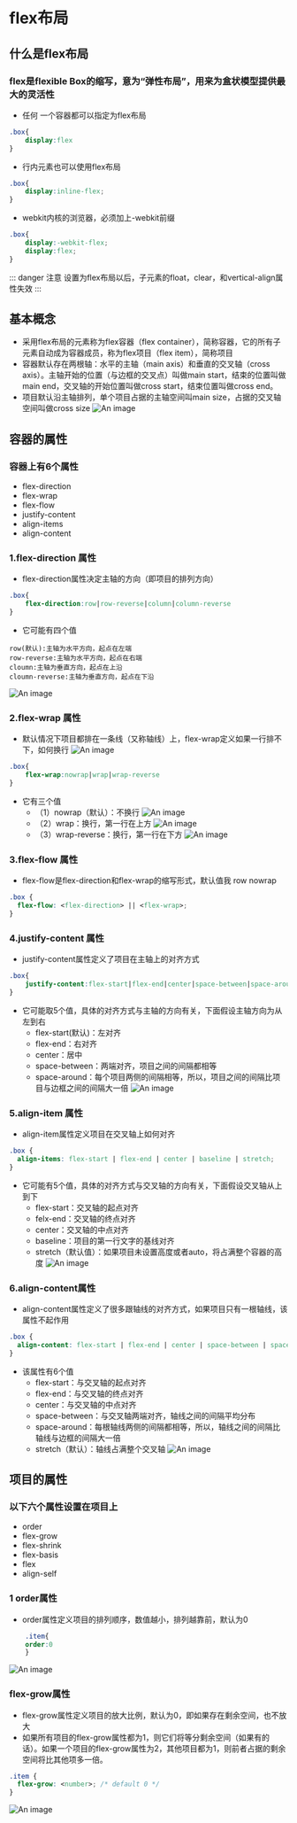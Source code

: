 # flex布局
## 什么是flex布局
### flex是flexible Box的缩写，意为“弹性布局”，用来为盒状模型提供最大的灵活性
+ 任何 一个容器都可以指定为flex布局
```css
.box{
    display:flex
}
```
+ 行内元素也可以使用flex布局
```css
.box{
    display:inline-flex;
}
```
+ webkit内核的浏览器，必须加上-webkit前缀
```css
.box{
    display:-webkit-flex;
    display:flex;
}
```
::: danger 注意
设置为flex布局以后，子元素的float，clear，和vertical-align属性失效
::: 
## 基本概念
+ 采用flex布局的元素称为flex容器（flex container），简称容器，它的所有子元素自动成为容器成员，称为flex项目（flex item），简称项目
+ 容器默认存在两根轴：水平的主轴（main axis）和垂直的交叉轴（cross axis）。主轴开始的位置（与边框的交叉点）叫做main start，结束的位置叫做main end，交叉轴的开始位置叫做cross start，结束位置叫做cross end。
+ 项目默认沿主轴排列，单个项目占据的主轴空间叫main size，占据的交叉轴空间叫做cross size
![An image](./imgs/flex_base.png)
## 容器的属性
### 容器上有6个属性
+ flex-direction
+ flex-wrap
+ flex-flow
+ justify-content
+ align-items
+ align-content
### 1.flex-direction 属性
+ flex-direction属性决定主轴的方向（即项目的排列方向）
```css
.box{
    flex-direction:row|row-reverse|column|column-reverse
}
```
+ 它可能有四个值
```
row(默认):主轴为水平方向，起点在左端
row-reverse:主轴为水平方向，起点在右端
cloumn:主轴为垂直方向，起点在上沿
cloumn-reverse:主轴为垂直方向，起点在下沿
```
![An image](./imgs/flex-direction.png)
### 2.flex-wrap 属性
+ 默认情况下项目都排在一条线（又称轴线）上，flex-wrap定义如果一行排不下，如何换行
![An image](./imgs/flex-wrap.png)
```css
.box{
    flex-wrap:nowrap|wrap|wrap-reverse
}
```
+ 它有三个值
  - （1）nowrap（默认）：不换行
  ![An image](./imgs/nowrap.png)
  - （2）wrap：换行，第一行在上方
  ![An image](./imgs/wrap.jpg)
  - （3）wrap-reverse：换行，第一行在下方
   ![An image](./imgs/wrap-reverse.jpg)
### 3.flex-flow 属性 
+ flex-flow是flex-direction和flex-wrap的缩写形式，默认值我 row nowrap
```css
.box {
  flex-flow: <flex-direction> || <flex-wrap>;
}
```
### 4.justify-content 属性
+ justify-content属性定义了项目在主轴上的对齐方式
```css
.box{
    justify-content:flex-start|flex-end|center|space-between|space-around
}
```
+ 它可能取5个值，具体的对齐方式与主轴的方向有关，下面假设主轴方向为从左到右
  - flex-start(默认)：左对齐
  - flex-end：右对齐
  - center：居中
  - space-between：两端对齐，项目之间的间隔都相等
  - space-around：每个项目两侧的间隔相等，所以，项目之间的间隔比项目与边框之间的间隔大一倍
 ![An image](./imgs/justify-content.png)
### 5.align-item 属性
+ align-item属性定义项目在交叉轴上如何对齐
```css
.box {
  align-items: flex-start | flex-end | center | baseline | stretch;
}
```
+ 它可能有5个值，具体的对齐方式与交叉轴的方向有关，下面假设交叉轴从上到下
  - flex-start：交叉轴的起点对齐
  - felx-end：交叉轴的终点对齐
  - center：交叉轴的中点对齐
  - baseline：项目的第一行文字的基线对齐
  - stretch（默认值）：如果项目未设置高度或者auto，将占满整个容器的高度
![An image](./imgs/align-item.png)  
### 6.align-content属性
+ align-content属性定义了很多跟轴线的对齐方式，如果项目只有一根轴线，该属性不起作用
```css
.box {
  align-content: flex-start | flex-end | center | space-between | space-around | stretch;
}
```
+ 该属性有6个值
  - flex-start：与交叉轴的起点对齐
  - flex-end：与交叉轴的终点对齐
  - center：与交叉轴的中点对齐
  - space-between：与交叉轴两端对齐，轴线之间的间隔平均分布
  - space-around：每根轴线两侧的间隔都相等，所以，轴线之间的间隔比轴线与边框的间隔大一倍
  - stretch（默认）：轴线占满整个交叉轴
![An image](./imgs/align-content.png)   
## 项目的属性
### 以下六个属性设置在项目上
+ order
+ flex-grow
+ flex-shrink
+ flex-basis
+ flex
+ align-self
### 1 order属性
+ order属性定义项目的排列顺序，数值越小，排列越靠前，默认为0
```css
    .item{
    order:0
    }
```
![An image](./imgs/order.png) 
### flex-grow属性
+ flex-grow属性定义项目的放大比例，默认为0，即如果存在剩余空间，也不放大
+ 如果所有项目的flex-grow属性都为1，则它们将等分剩余空间（如果有的话）。如果一个项目的flex-grow属性为2，其他项目都为1，则前者占据的剩余空间将比其他项多一倍。
```css
.item {
  flex-grow: <number>; /* default 0 */
}
```
![An image](./imgs/flex-grow.png) 



